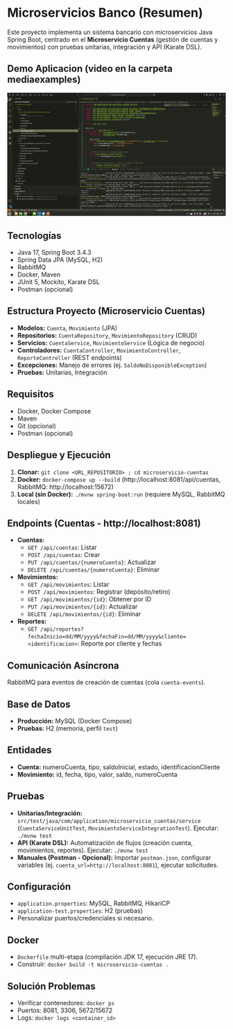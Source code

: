 # Microservicios Banco (Resumen)

Este proyecto implementa un sistema bancario con microservicios Java Spring Boot, centrado en el **Microservicio Cuentas** (gestión de cuentas y movimientos) con pruebas unitarias, integración y API (Karate DSL).

## Demo Aplicacion (video en la carpeta mediaexamples)
![Demo Video](media-examples/demo.gif)

## Tecnologías

- Java 17, Spring Boot 3.4.3
- Spring Data JPA (MySQL, H2)
- RabbitMQ
- Docker, Maven
- JUnit 5, Mockito, Karate DSL
- Postman (opcional)

## Estructura Proyecto (Microservicio Cuentas)

- **Modelos:** `Cuenta`, `Movimiento` (JPA)
- **Repositorios:** `CuentaRepository`, `MovimientoRepository` (CRUD)
- **Servicios:** `CuentaService`, `MovimientoService` (Lógica de negocio)
- **Controladores:** `CuentaController`, `MovimientoController`, `ReporteController` (REST endpoints)
- **Excepciones:** Manejo de errores (ej. `SaldoNoDisponibleException`)
- **Pruebas:** Unitarias, Integración

## Requisitos

- Docker, Docker Compose
- Maven
- Git (opcional)
- Postman (opcional)

## Despliegue y Ejecución

1. **Clonar:** `git clone <URL_REPOSITORIO> ; cd microservicio-cuentas`
2. **Docker:** `docker-compose up --build` (http://localhost:8081/api/cuentas, RabbitMQ: http://localhost:15672)
3. **Local (sin Docker):** `./mvnw spring-boot:run` (requiere MySQL, RabbitMQ locales)

## Endpoints (Cuentas - http://localhost:8081)

- **Cuentas:**
    - `GET /api/cuentas`: Listar
    - `POST /api/cuentas`: Crear
    - `PUT /api/cuentas/{numeroCuenta}`: Actualizar
    - `DELETE /api/cuentas/{numeroCuenta}`: Eliminar
- **Movimientos:**
    - `GET /api/movimientos`: Listar
    - `POST /api/movimientos`: Registrar (depósito/retiro)
    - `GET /api/movimientos/{id}`: Obtener por ID
    - `PUT /api/movimientos/{id}`: Actualizar
    - `DELETE /api/movimientos/{id}`: Eliminar
- **Reportes:**
    - `GET /api/reportes?fechaInicio=dd/MM/yyyy&fechaFin=dd/MM/yyyy&cliente=<identificacion>`: Reporte por cliente y fechas

## Comunicación Asíncrona

RabbitMQ para eventos de creación de cuentas (cola `cuenta-events`).

## Base de Datos

- **Producción:** MySQL (Docker Compose)
- **Pruebas:** H2 (memoria, perfil `test`)

## Entidades

- **Cuenta:** numeroCuenta, tipo, saldoInicial, estado, identificacionCliente
- **Movimiento:** id, fecha, tipo, valor, saldo, numeroCuenta

## Pruebas

- **Unitarias/Integración:** `src/test/java/com/application/microservicio_cuentas/service` (`CuentaServiceUnitTest`, `MovimientoServiceIntegrationTest`). Ejecutar: `./mvnw test`
- **API (Karate DSL):**  Automatización de flujos (creación cuenta, movimientos, reportes). Ejecutar: `./mvnw test`
- **Manuales (Postman - Opcional):** Importar `postman.json`, configurar variables (ej. `cuenta_url=http://localhost:8081`), ejecutar solicitudes.

## Configuración

- `application.properties`: MySQL, RabbitMQ, HikariCP
- `application-test.properties`: H2 (pruebas)
- Personalizar puertos/credenciales si necesario.

## Docker

- `Dockerfile` multi-etapa (compilación JDK 17, ejecución JRE 17).
- Construir: `docker build -t microservicio-cuentas .`

## Solución Problemas

- Verificar contenedores: `docker ps`
- Puertos: 8081, 3306, 5672/15672
- Logs: `docker logs <container_id>`